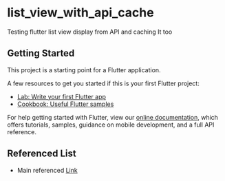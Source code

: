 # list_view_with_api_cache

Testing flutter list view display from API and caching It too

## Getting Started

This project is a starting point for a Flutter application.

A few resources to get you started if this is your first Flutter project:

- [Lab: Write your first Flutter app](https://flutter.dev/docs/get-started/codelab)
- [Cookbook: Useful Flutter samples](https://flutter.dev/docs/cookbook)

For help getting started with Flutter, view our
[online documentation](https://flutter.dev/docs), which offers tutorials,
samples, guidance on mobile development, and a full API reference.


## Referenced List

- Main referenced [Link](https://flutterforyou.com/how-to-fetch-data-from-api-and-show-in-flutter-listview/) 

